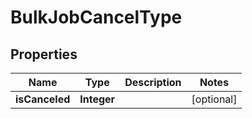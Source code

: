 

# BulkJobCancelType


## Properties

Name | Type | Description | Notes
------------ | ------------- | ------------- | -------------
**isCanceled** | **Integer** |  |  [optional]



